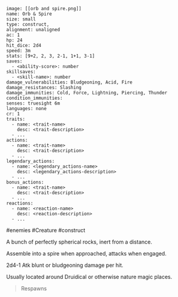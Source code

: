 ```statblock
image: [[orb and spire.png]]
name: Orb & Spire
size: small
type: construct,
alignment: unaligned
ac: 1
hp: 24
hit_dice: 2d4
speed: 3m
stats: [9+2, 2, 3, 2-1, 1+1, 3-1]
saves:
  - <ability-score>: number
skillsaves:
  - <skill-name>: number
damage_vulnerabilities: Bludgeoning, Acid, Fire
damage_resistances: Slashing
damage_immunities: Cold, Force, Lightning, Piercing, Thunder
condition_immunities: 
senses: truesight 6m 
languages: none
cr: 1
traits:
  - name: <trait-name>
    desc: <trait-description>
  - ...
actions:
  - name: <trait-name>
    desc: <trait-description>
  - ...
legendary_actions:
  - name: <legendary_actions-name>
    desc: <legendary_actions-description>
  - ...
bonus_actions:
  - name: <trait-name>
    desc: <trait-description>
  - ...
reactions:
  - name: <reaction-name>
    desc: <reaction-description>
  - ...
```
#enemies #Creature #construct

A bunch of perfectly spherical rocks, inert from a distance.

Assemble into a spire when approached, attacks when engaged.

2d4-1 Atk blunt or bludgeoning damage per hit.

Usually located around Druidical or otherwise nature magic places.

> Respawns